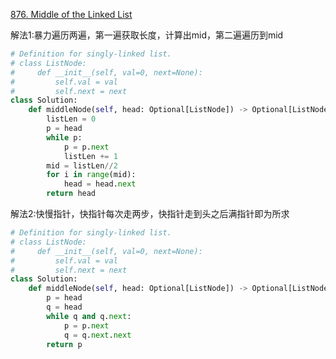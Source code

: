 [876. Middle of the Linked List](https://leetcode.com/problems/middle-of-the-linked-list/)

解法1:暴力遍历两遍，第一遍获取长度，计算出mid，第二遍遍历到mid

```py
# Definition for singly-linked list.
# class ListNode:
#     def __init__(self, val=0, next=None):
#         self.val = val
#         self.next = next
class Solution:
    def middleNode(self, head: Optional[ListNode]) -> Optional[ListNode]:
        listLen = 0
        p = head
        while p:
            p = p.next
            listLen += 1
        mid = listLen//2
        for i in range(mid):
            head = head.next
        return head
```

解法2:快慢指针，快指针每次走两步，快指针走到头之后满指针即为所求

```py
# Definition for singly-linked list.
# class ListNode:
#     def __init__(self, val=0, next=None):
#         self.val = val
#         self.next = next
class Solution:
    def middleNode(self, head: Optional[ListNode]) -> Optional[ListNode]:
        p = head
        q = head
        while q and q.next:
            p = p.next
            q = q.next.next
        return p
```

